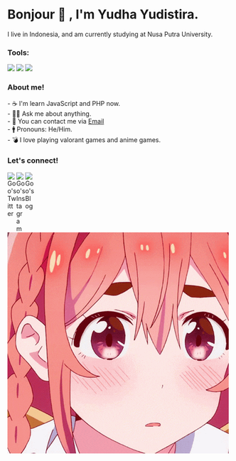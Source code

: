 # <summary><strong>Bonjour 👋 , I'm Yudha Yudistira.</strong></summary>
I live in Indonesia, and am currently studying at Nusa Putra University.

### <summary><strong>Tools:</strong></summary>
<p>
    <img src="https://img.shields.io/badge/Code-VScode%20Studio-blue" />
    <img src="https://img.shields.io/badge/OS-Windows-blue" />
    <img src="https://img.shields.io/badge/OS-Ubuntu-yellow" />
</p>

### <summary><strong>About me!</strong></summary>
<p>
    - ☕ I'm learn JavaScript and PHP now.</br>
    - 🙎‍♂️ Ask me about anything.</br>
    - 📨 You can contact me via <a href="mailto:yudha.yudistira_ti24@nusaputra.ac.id">Email</a>  </br>
    - 🚹 Pronouns: He/Him. </br>
    - 💣 I love playing valorant games and anime games. </br>
<p>
 
### <summary><strong>Let's connect!</strong></summary>
<a href="https://www.facebook.com/yuddxd/">
  <img align="left" alt="Goo's Twitter" width="20px" src="https://simpleicons.vercel.app/facebook/000" />
</a>
<a href="https://www.instagram.com/yudayudii_/">
  <img align="left" alt="Goo's Instagram" width="20px" src="https://simpleicons.vercel.app/instagram/000" />
</a>
<a href="https://www.youtube.com/@kyozixzero">
  <img align="left" alt="Goo's Blog" width="20px" src="https://simpleicons.vercel.app/youtube/000" />
</a>
<br>
<img align="center" src="https://github.com/YudhaUNSP/YudhaUNSP/blob/main/sumi-cute.gif" alt="Sumi-Cute">
